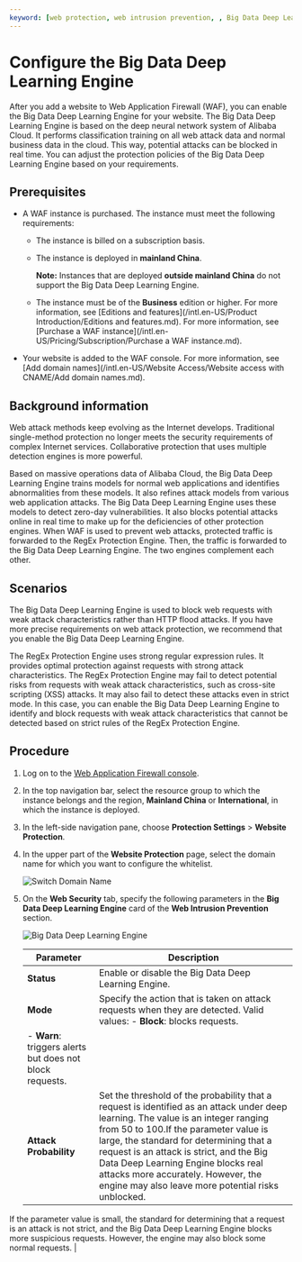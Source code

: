 ```yaml
---
keyword: [web protection, web intrusion prevention, , Big Data Deep Learning Engine, artificial intelligence, malicious attack samples, repeated learning]
---
```


# Configure the Big Data Deep Learning Engine

After you add a website to Web Application Firewall \(WAF\), you can enable the Big Data Deep Learning Engine for your website. The Big Data Deep Learning Engine is based on the deep neural network system of Alibaba Cloud. It performs classification training on all web attack data and normal business data in the cloud. This way, potential attacks can be blocked in real time. You can adjust the protection policies of the Big Data Deep Learning Engine based on your requirements.

## Prerequisites

-   A WAF instance is purchased. The instance must meet the following requirements:

    -   The instance is billed on a subscription basis.
    -   The instance is deployed in **mainland China**.

        **Note:** Instances that are deployed **outside mainland China** do not support the Big Data Deep Learning Engine.

    -   The instance must be of the **Business** edition or higher. For more information, see [Editions and features](/intl.en-US/Product Introduction/Editions and features.md).
    For more information, see [Purchase a WAF instance](/intl.en-US/Pricing/Subscription/Purchase a WAF instance.md).

-   Your website is added to the WAF console. For more information, see [Add domain names](/intl.en-US/Website Access/Website access with CNAME/Add domain names.md).

## Background information

Web attack methods keep evolving as the Internet develops. Traditional single-method protection no longer meets the security requirements of complex Internet services. Collaborative protection that uses multiple detection engines is more powerful.

Based on massive operations data of Alibaba Cloud, the Big Data Deep Learning Engine trains models for normal web applications and identifies abnormalities from these models. It also refines attack models from various web application attacks. The Big Data Deep Learning Engine uses these models to detect zero-day vulnerabilities. It also blocks potential attacks online in real time to make up for the deficiencies of other protection engines. When WAF is used to prevent web attacks, protected traffic is forwarded to the RegEx Protection Engine. Then, the traffic is forwarded to the Big Data Deep Learning Engine. The two engines complement each other.

## Scenarios

The Big Data Deep Learning Engine is used to block web requests with weak attack characteristics rather than HTTP flood attacks. If you have more precise requirements on web attack protection, we recommend that you enable the Big Data Deep Learning Engine.

The RegEx Protection Engine uses strong regular expression rules. It provides optimal protection against requests with strong attack characteristics. The RegEx Protection Engine may fail to detect potential risks from requests with weak attack characteristics, such as cross-site scripting \(XSS\) attacks. It may also fail to detect these attacks even in strict mode. In this case, you can enable the Big Data Deep Learning Engine to identify and block requests with weak attack characteristics that cannot be detected based on strict rules of the RegEx Protection Engine.

## Procedure

1.  Log on to the [Web Application Firewall console](https://yundun.console.aliyun.com/?p=waf).

2.  In the top navigation bar, select the resource group to which the instance belongs and the region, **Mainland China** or **International**, in which the instance is deployed.

3.  In the left-side navigation pane, choose **Protection Settings** \> **Website Protection**.

4.  In the upper part of the **Website Protection** page, select the domain name for which you want to configure the whitelist.

    ![Switch Domain Name](https://static-aliyun-doc.oss-cn-hangzhou.aliyuncs.com/assets/img/en-US/8038549951/p77231.png)

5.  On the **Web Security** tab, specify the following parameters in the **Big Data Deep Learning Engine** card of the **Web Intrusion Prevention** section.

    ![Big Data Deep Learning Engine](https://static-aliyun-doc.oss-cn-hangzhou.aliyuncs.com/assets/img/en-US/8038549951/p73903.png)

    |Parameter|Description|
    |---------|-----------|
    |**Status**|Enable or disable the Big Data Deep Learning Engine.|
    |**Mode**|Specify the action that is taken on attack requests when they are detected. Valid values:    -   **Block**: blocks requests.
    -   **Warn**: triggers alerts but does not block requests. |
    |**Attack Probability**|Set the threshold of the probability that a request is identified as an attack under deep learning. The value is an integer ranging from 50 to 100.If the parameter value is large, the standard for determining that a request is an attack is strict, and the Big Data Deep Learning Engine blocks real attacks more accurately. However, the engine may also leave more potential risks unblocked.

If the parameter value is small, the standard for determining that a request is an attack is not strict, and the Big Data Deep Learning Engine blocks more suspicious requests. However, the engine may also block some normal requests. |


